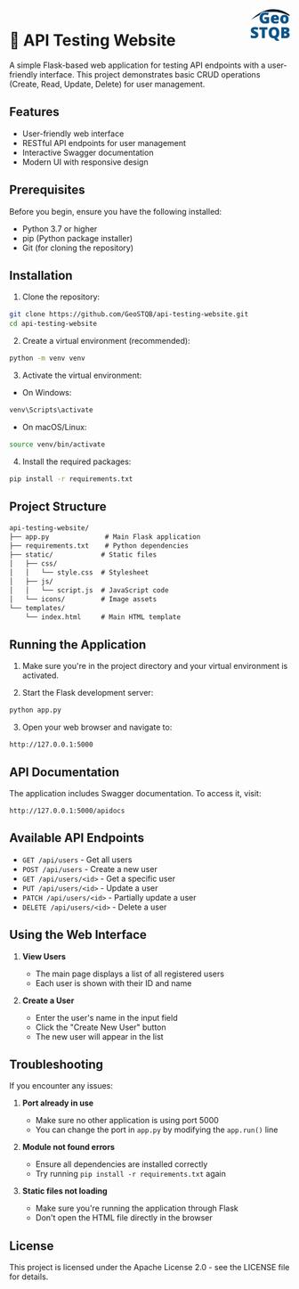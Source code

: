 <img align=right style="width: 5em;" src="static/icons/GeoSQTB%20vector%20logo.png">

# 🚀 API Testing Website

A simple Flask-based web application for testing API endpoints with a user-friendly interface. This project demonstrates basic CRUD operations (Create, Read, Update, Delete) for user management.

## Features

- User-friendly web interface
- RESTful API endpoints for user management
- Interactive Swagger documentation
- Modern UI with responsive design

## Prerequisites

Before you begin, ensure you have the following installed:
- Python 3.7 or higher
- pip (Python package installer)
- Git (for cloning the repository)

## Installation

1. Clone the repository:
```bash
git clone https://github.com/GeoSTQB/api-testing-website.git
cd api-testing-website
```

2. Create a virtual environment (recommended):
```bash
python -m venv venv
```

3. Activate the virtual environment:
- On Windows:
```bash
venv\Scripts\activate
```
- On macOS/Linux:
```bash
source venv/bin/activate
```

4. Install the required packages:
```bash
pip install -r requirements.txt
```

## Project Structure

```
api-testing-website/
├── app.py              # Main Flask application
├── requirements.txt    # Python dependencies
├── static/            # Static files
│   ├── css/
│   │   └── style.css  # Stylesheet
│   ├── js/
│   │   └── script.js  # JavaScript code
│   └── icons/         # Image assets
└── templates/
    └── index.html     # Main HTML template
```

## Running the Application

1. Make sure you're in the project directory and your virtual environment is activated.

2. Start the Flask development server:
```bash
python app.py
```

3. Open your web browser and navigate to:
```
http://127.0.0.1:5000
```

## API Documentation

The application includes Swagger documentation. To access it, visit:
```
http://127.0.0.1:5000/apidocs
```

## Available API Endpoints

- `GET /api/users` - Get all users
- `POST /api/users` - Create a new user
- `GET /api/users/<id>` - Get a specific user
- `PUT /api/users/<id>` - Update a user
- `PATCH /api/users/<id>` - Partially update a user
- `DELETE /api/users/<id>` - Delete a user

## Using the Web Interface

1. **View Users**
   - The main page displays a list of all registered users
   - Each user is shown with their ID and name

2. **Create a User**
   - Enter the user's name in the input field
   - Click the "Create New User" button
   - The new user will appear in the list

## Troubleshooting

If you encounter any issues:

1. **Port already in use**
   - Make sure no other application is using port 5000
   - You can change the port in `app.py` by modifying the `app.run()` line

2. **Module not found errors**
   - Ensure all dependencies are installed correctly
   - Try running `pip install -r requirements.txt` again

3. **Static files not loading**
   - Make sure you're running the application through Flask
   - Don't open the HTML file directly in the browser

## License

This project is licensed under the Apache License 2.0 - see the LICENSE file for details. 
